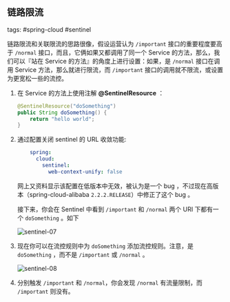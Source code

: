 ## 链路限流

tags: #spring-cloud #sentinel 

链路限流和关联限流的思路很像，假设运营认为 `/important` 接口的重要程度要高于 `/normal` 接口，而且，它俩如果又都调用了同一个 Service 的方法，那么，我们可以『站在 Service 的方法』的角度上进行设置：如果，是 `/normal` 接口在调用 Service 方法，那么就进行限流，而 `/important` 接口的调用就不限流，或设置为更宽松一些的流控。

1.  在 Service 的方法上使用注解 **@SentinelResource** ：
           
	```java
    @SentinelResource("doSomething")
    public String doSomething() {
        return "hello world";
    }
	```

2.  通过配置关闭 sentinel 的 URL 收敛功能:     

	```yaml
        spring:
          cloud:
            sentinel:
              web-context-unify: false
	```
         
    网上又资料显示该配置在低版本中无效，被认为是一个 bug ，不过现在高版本（spring-cloud-alibaba `2.2.2.RELEASE`）中修正了这个 bug 。
         
    接下来，你会在 Sentinel 中看到 `/important` 和 `/normal` 两个 URI 下都有一个 `doSomething` 。如下

    ![sentinel-07](https://woniumd.oss-cn-hangzhou.aliyuncs.com/java/hemiao/20220627135500.png)

3.  现在你可以在流控规则中为 `doSomething` 添加流控规则。注意，是 `doSomething` ，而不是 `/important` 或 `/normal` 。
       
    ![sentinel-08](https://woniumd.oss-cn-hangzhou.aliyuncs.com/java/hemiao/20220627135502.png)

4.  分别触发 `/important` 和 `/normal`，你会发现 `/normal` 有流量限制，而 `/important` 则没有。
